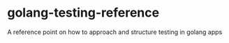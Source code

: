 # golang-testing-reference
A reference point on how to approach and structure testing in golang apps
